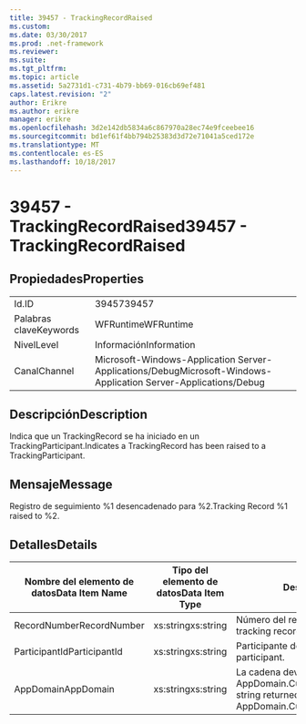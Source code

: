 ```yaml
---
title: 39457 - TrackingRecordRaised
ms.custom: 
ms.date: 03/30/2017
ms.prod: .net-framework
ms.reviewer: 
ms.suite: 
ms.tgt_pltfrm: 
ms.topic: article
ms.assetid: 5a2731d1-c731-4b79-bb69-016cb69ef481
caps.latest.revision: "2"
author: Erikre
ms.author: erikre
manager: erikre
ms.openlocfilehash: 3d2e142db5834a6c867970a28ec74e9fceebee16
ms.sourcegitcommit: bd1ef61f4bb794b25383d3d72e71041a5ced172e
ms.translationtype: MT
ms.contentlocale: es-ES
ms.lasthandoff: 10/18/2017
---
```

# <a name="39457---trackingrecordraised"></a><span data-ttu-id="52e88-102">39457 - TrackingRecordRaised</span><span class="sxs-lookup"><span data-stu-id="52e88-102">39457 - TrackingRecordRaised</span></span>
## <a name="properties"></a><span data-ttu-id="52e88-103">Propiedades</span><span class="sxs-lookup"><span data-stu-id="52e88-103">Properties</span></span>  
  
|||  
|-|-|  
|<span data-ttu-id="52e88-104">Id.</span><span class="sxs-lookup"><span data-stu-id="52e88-104">ID</span></span>|<span data-ttu-id="52e88-105">39457</span><span class="sxs-lookup"><span data-stu-id="52e88-105">39457</span></span>|  
|<span data-ttu-id="52e88-106">Palabras clave</span><span class="sxs-lookup"><span data-stu-id="52e88-106">Keywords</span></span>|<span data-ttu-id="52e88-107">WFRuntime</span><span class="sxs-lookup"><span data-stu-id="52e88-107">WFRuntime</span></span>|  
|<span data-ttu-id="52e88-108">Nivel</span><span class="sxs-lookup"><span data-stu-id="52e88-108">Level</span></span>|<span data-ttu-id="52e88-109">Información</span><span class="sxs-lookup"><span data-stu-id="52e88-109">Information</span></span>|  
|<span data-ttu-id="52e88-110">Canal</span><span class="sxs-lookup"><span data-stu-id="52e88-110">Channel</span></span>|<span data-ttu-id="52e88-111">Microsoft-Windows-Application Server-Applications/Debug</span><span class="sxs-lookup"><span data-stu-id="52e88-111">Microsoft-Windows-Application Server-Applications/Debug</span></span>|  
  
## <a name="description"></a><span data-ttu-id="52e88-112">Descripción</span><span class="sxs-lookup"><span data-stu-id="52e88-112">Description</span></span>  
 <span data-ttu-id="52e88-113">Indica que un TrackingRecord se ha iniciado en un TrackingParticipant.</span><span class="sxs-lookup"><span data-stu-id="52e88-113">Indicates a TrackingRecord has been raised to a TrackingParticipant.</span></span>  
  
## <a name="message"></a><span data-ttu-id="52e88-114">Mensaje</span><span class="sxs-lookup"><span data-stu-id="52e88-114">Message</span></span>  
 <span data-ttu-id="52e88-115">Registro de seguimiento %1 desencadenado para %2.</span><span class="sxs-lookup"><span data-stu-id="52e88-115">Tracking Record %1 raised to %2.</span></span>  
  
## <a name="details"></a><span data-ttu-id="52e88-116">Detalles</span><span class="sxs-lookup"><span data-stu-id="52e88-116">Details</span></span>  
  
|<span data-ttu-id="52e88-117">Nombre del elemento de datos</span><span class="sxs-lookup"><span data-stu-id="52e88-117">Data Item Name</span></span>|<span data-ttu-id="52e88-118">Tipo del elemento de datos</span><span class="sxs-lookup"><span data-stu-id="52e88-118">Data Item Type</span></span>|<span data-ttu-id="52e88-119">Descripción</span><span class="sxs-lookup"><span data-stu-id="52e88-119">Description</span></span>|  
|--------------------|--------------------|-----------------|  
|<span data-ttu-id="52e88-120">RecordNumber</span><span class="sxs-lookup"><span data-stu-id="52e88-120">RecordNumber</span></span>|<span data-ttu-id="52e88-121">xs:string</span><span class="sxs-lookup"><span data-stu-id="52e88-121">xs:string</span></span>|<span data-ttu-id="52e88-122">Número del registro de seguimiento.</span><span class="sxs-lookup"><span data-stu-id="52e88-122">The tracking record number.</span></span>|  
|<span data-ttu-id="52e88-123">ParticipantId</span><span class="sxs-lookup"><span data-stu-id="52e88-123">ParticipantId</span></span>|<span data-ttu-id="52e88-124">xs:string</span><span class="sxs-lookup"><span data-stu-id="52e88-124">xs:string</span></span>|<span data-ttu-id="52e88-125">Participante de seguimiento.</span><span class="sxs-lookup"><span data-stu-id="52e88-125">The tracking participant.</span></span>|  
|<span data-ttu-id="52e88-126">AppDomain</span><span class="sxs-lookup"><span data-stu-id="52e88-126">AppDomain</span></span>|<span data-ttu-id="52e88-127">xs:string</span><span class="sxs-lookup"><span data-stu-id="52e88-127">xs:string</span></span>|<span data-ttu-id="52e88-128">La cadena devuelta por AppDomain.CurrentDomain.FriendlyName.</span><span class="sxs-lookup"><span data-stu-id="52e88-128">The string returned by AppDomain.CurrentDomain.FriendlyName.</span></span>|
